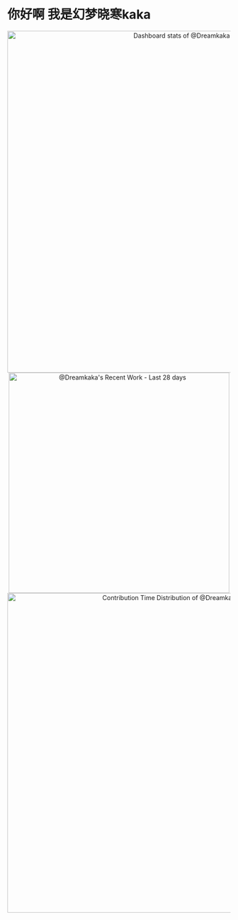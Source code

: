 <h1 align=“center”>你好啊 我是幻梦晓寒kaka</h1>

<!-- Copy-paste in your Readme.md file -->

<a href="https://next.ossinsight.io/widgets/official/compose-user-dashboard-stats?user_id=97349507" target="_blank" style="display: block" align="center">
  <picture>
    <source media="(prefers-color-scheme: dark)" srcset="https://next.ossinsight.io/widgets/official/compose-user-dashboard-stats/thumbnail.png?user_id=97349507&image_size=auto&color_scheme=dark" width="771" height="auto">
    <img alt="Dashboard stats of @Dreamkaka" src="https://next.ossinsight.io/widgets/official/compose-user-dashboard-stats/thumbnail.png?user_id=97349507&image_size=auto&color_scheme=light" width="771" height="auto">
  </picture>
</a>

<!-- Made with [OSS Insight](https://ossinsight.io/) -->

<!-- Copy-paste in your Readme.md file -->

<a href="https://next.ossinsight.io/widgets/official/compose-currently-working-on?user_id=97349507&activity_type=all" target="_blank" style="display: block" align="center">
  <picture>
    <source media="(prefers-color-scheme: dark)" srcset="https://next.ossinsight.io/widgets/official/compose-currently-working-on/thumbnail.png?user_id=97349507&activity_type=all&image_size=auto&color_scheme=dark" width="497.5" height="auto">
    <img alt="@Dreamkaka's Recent Work - Last 28 days" src="https://next.ossinsight.io/widgets/official/compose-currently-working-on/thumbnail.png?user_id=97349507&activity_type=all&image_size=auto&color_scheme=light" width="497.5" height="auto">
  </picture>
</a>

<!-- Made with [OSS Insight](https://ossinsight.io/) -->

<!-- Copy-paste in your Readme.md file -->

<a href="https://next.ossinsight.io/widgets/official/analyze-user-contribution-time-distribution?user_id=97349507&period=all_times" target="_blank" style="display: block" align="center">
  <picture>
    <source media="(prefers-color-scheme: dark)" srcset="https://next.ossinsight.io/widgets/official/analyze-user-contribution-time-distribution/thumbnail.png?user_id=97349507&period=all_times&image_size=auto&color_scheme=dark" width="721" height="auto">
    <img alt="Contribution Time Distribution of @Dreamkaka" src="https://next.ossinsight.io/widgets/official/analyze-user-contribution-time-distribution/thumbnail.png?user_id=97349507&period=all_times&image_size=auto&color_scheme=light" width="721" height="auto">
  </picture>
</a>

<!-- Made with [OSS Insight](https://ossinsight.io/) -->
